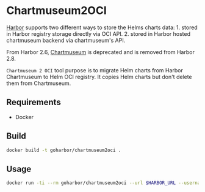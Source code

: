 # Chartmuseum2OCI

[Harbor](https://github.com/goharbor/harbor) supports two different ways to store the Helms charts data:
    1. stored in Harbor registry storage directly via OCI API.
    2. stored in Harbor hosted chartmuseum backend via chartmuseum's API.

From Harbor 2.6, [Chartmuseum](https://github.com/helm/chartmuseum) is deprecated and is removed from Harbor 2.8.

`Chartmuseum 2 OCI` tool purpose is to migrate Helm charts from Harbor Chartmuseum to Helm OCI registry.
It copies Helm charts but don't delete them from Chartmuseum.

## Requirements

- Docker

## Build

```bash
docker build -t goharbor/chartmuseum2oci .
```

## Usage

```bash
docker run -ti --rm goharbor/chartmuseum2oci --url $HARBOR_URL --username $HARBOR_USER --password $HARBOR_PASSWORD
```
